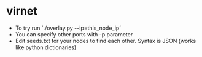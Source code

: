 virnet
======
* To try run ´./overlay.py --ip=this_node_ip´
* You can specify other ports with -p parameter
* Edit seeds.txt for your nodes to find each other. Syntax is JSON (works like python dictionaries)

